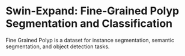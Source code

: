 # Swin-Expand: Fine-Grained Polyp Segmentation and Classification

Fine Grained Polyp is a dataset for instance segmentation, semantic segmentation, and object detection tasks.